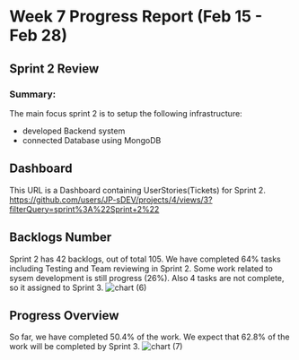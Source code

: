 # Week 7 Progress Report (Feb 15 - Feb 28)

## Sprint 2 Review

### Summary:
The main focus sprint 2 is to setup the following infrastructure: 
- developed Backend system
- connected Database using MongoDB


## Dashboard
This URL is a Dashboard containing UserStories(Tickets) for Sprint 2.
https://github.com/users/JP-sDEV/projects/4/views/3?filterQuery=sprint%3A%22Sprint+2%22


## Backlogs Number
Sprint 2 has 42 backlogs, out of total 105.
We have completed 64% tasks including Testing and Team reviewing in Sprint 2.
Some work related to sysem development is still progress (26%).
Also 4 tasks are not complete, so it assigned to Sprint 3.
![chart (6)](https://github.com/user-attachments/assets/5b0c6e12-860a-4160-a04f-ebaa4e4414bb)


## Progress Overview
So far, we have completed 50.4% of the work. We expect that 62.8% of the work will be completed by Sprint 3.
![chart (7)](https://github.com/user-attachments/assets/cfbf06b7-a885-4877-86a4-1d5d3620313f)


